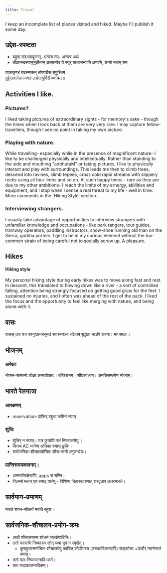 ```yaml
---
title: Travel
---
```


I keep an incomplete list of places visited and hiked. Maybe I'll publish it some day.

## उद्देश-स्पष्टता
- बहुदा सद्भावपूरणम्, अन्यत्र तपः, अन्यत्र अर्थः
- तीव्रानन्दस्यानुभूतीनाम् अल्पान्येव ये स्युर् यात्राजन्यानि क्षणानि, तेभ्यो महान् श्रमः

यात्राकुण्डं यदस्माकन् तोषपद्मैस् सुपूरितम्।  
दुर्वृत्तावर्त्तसन्त्यक्तं लसेदायुर्गिरौ क्वचित्॥

## Activities I like.
### Pictures?
I liked taking pictures of extraordinary sights - for memory's sake - though the times when I look back at them are very very rare. I may capture fellow-travellers, though I see no point in taking my own picture.

### Playing with nature.  

While travelling- especially while in the presence of magnificent nature- I like to be challenged physically and intellectually. Rather than standing to the side and mouthing "adbhutaM" or taking pictures, I like to physically interact and play with surroundings. This leads me then to climb trees, descend into ravines, climb tepees, cross cold rapid streams with slippery rocks using all four limbs and so on. At such happy times - rare as they are due to my other ambitions- I reach the limits of my ernergy, ablilities and equipment, and I stop when I sense a real threat to my life - well in time. More comments in the 'Hiking Style' section.

### Interviewing strangers.

I usually take advantage of opportunities to interview strangers with unfamiliar knowledge and occupations - like park rangers, tour guides, tramway operators, paddling instructors, snow-shoe running old man on the Sierra, gurkha porters. I get to be in my curious element without the too-common strain of being careful not to socially screw up. A pleasure.  

## Hikes

#### Hiking style

My personal hiking style during early hikes was to move along fast and rest. In descent, this translated to flowing down like a river - a sort of controlled falling, attention being strongly focused on getting good grips for the feet. I sustained no injuries, and I often was ahead of the rest of the pack. I liked the focus and the opportunity to feel like merging with nature, and being alone with it.  

## वासः

वासस् तत्र यत्र स्वनुष्ठानमनुमतं स्वास्थ्यञ्च रक्षितम् शुद्धता चाऽपि शक्या। माध्वमठाः।

## भोजनम्
### अपेक्षाः
भोजन-सामान्ये ऽपेक्षा अन्यत्रोक्ताः।
बहिरशनम्। शीघ्रसाध्यम्। अनतिसम्भ्रमेण भोज्यम्।

## भारते रेलयात्रा
### आरक्षणम्
- reservation-प्राप्तिर् बहुधा कठिनं स्यात्।

### शुचिः
- शुचिर् न स्यात्। यत्र कुत्रापि मलं निष्कासयेयुः। 
- किञ्च AC भागेष्व् अधिका स्याच् छुचिः। 
- सार्वजनिक-शौचालयोचितः शौच-क्रमो ऽनुसन्धेयः। 

### प्राप्तिसमयकलनम्।
- अन्तर्जालक्षेत्राणि, apps च सन्ति।
- विलम्बो महान् एव स्याद् यानेषु - विशिष्य निहारकारणात् शरदृताव् उत्तरभारते।

## सार्वयान-प्रयाणम्
भारते शयन-सौकर्यं भवति बहुशः।

## सार्वजनिक-शौचालय-प्रयोग-क्रमः
- आदौ शौचालयस्य शोधनं जलक्षेपादिभिः। 
- ततो वस्त्राणि निष्कास्य रक्षेद् यथा भुवं न स्पृशेत्।
  - कुक्कुटासनोचित-शौचालयेषु क्वचित् कौपीणस्य (उरुकादिकस्यापि) सङ्कोच्य +ऊर्वोर् नयनेनालं स्यात्। 
- ततो मल-निष्कासनादि-कर्म। 
- ततः पादप्रक्षालनादिकम्। 